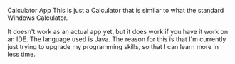 Calculator App
This is just a Calculator that is similar to what the standard Windows Calculator.

It doesn't work as an actual app yet, but it does work if you have it work on an IDE.
The language used is Java. The reason for this is that I'm currently just trying to upgrade my programming skills, so that I can learn more in less time.
